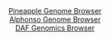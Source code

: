 <div id="Pineapple_Genome_Browser" align="center">
  <a href="https://igv.org/app/?sessionURL=blob:zZJbb5swGIb_i6VWm0TAhgABqZpI0kOUntSOpmlVIQcMcQs2sQ2kifLf61WbdrNKzcWmSb6wP_nwfo.fLWiJkJQzEALbRK6JEDCAXPLuFld1SS5xRSQIc1xKYgBBciIISwkItyDHUuH45lyfXCpVy9CyqKp7FWYFN6Vj4gpvOMOdNFNeWSNelnjBBVZcSGsocMstWrS9jixwXZv6bcd0rQwrbOGyXnImuVUTViSdvi_5VUoKwnhFkqopFX0PkOg8OmNm5vhbNLuN0pRIOSWvk.womk6iO.c4fjj1Rg_x1dks9maHt7RgWDWCHHV5vLSb2ru6P4lWKV7F1cXpgX3ikEE_Hxw448PjdU0FkUfIR4N.4Luur9FQlpH1_9S1HnTPzu_G3RRtxIE9lBks.vh88hDh6_U4nbib.Qed7wxQ8rTRLoB0KfwQQcOBnuHaXu_HFA0MCAPNR3AKwscnAyiB0xe9_XEL1GutjQGSrJp3eQzARUYECHsBhD4KAtvt.30YBGhnbEEjyr8H9yS.CXxoR7btJTktldY5SySrpYkZM9s0N4vNnjSHI3T2_TJSw9NriK5wMPbvGb14bjXeefxHmgNNQD_._oW61c9k.ifmfSaIqRb76tYvR.35fFZzZ3KzguXcs7l3vS6eXxr.IZ790ORcVFjp_bqilz99a7GgmCldaKmkC1pS9TrTFHkHQmQ7WluQ8pJrD4EoFl.gAQ3kwq._9XR2T7s3">Pineapple Genome Browser</a>
</div>
<div id="Alphonso_Genome_Browser" align="center">
  <a href="https://igv.org/app/?sessionURL=blob:zZRda9swGIX_i6BjA8ef8SeUkfQzJO1oipO1pZjXjmyrlSVHUpykIf99atnYTQfNxcZAF9KLpPecowftUIeFJJyhBLmm45uOgwwka76.haal.BoaLFFSApXYQAKXWGBWYJTsUAlSQTqd6JO1Uq1MLIuottcAq7gpPRMaeOEM1tIseGOdcEoh5wIUF9IaCui4Raqut8Y5tK2pe3umby1AgQW0rTmT3Goxq7K1vi_7VcoqzHiDs2ZFFXkTkGk9WuPCLOHrYH47KAos5RhvR4vjwXg0mHln6f1FcHKffrucp8H80y2pGKiVwMfB00h2_qy94cPNdPx9c.m7lCwr_4o8H3mnn842LRFYHjuhE_Xj0PdiHQxhC7z5nzzrQQ70PevG98u0uVA1lyyKriencR0.ncJV0H_Pd99GewNRXqw0B6ioRZg4tuHZgeG7Qe916kSGbb.mIzhBycOjgZSA4llvf9ghtW01LUji5eoNHANxscACJb3YtkMnjl2_H_btOHb2xg6tBP170Z6n0zi03YHrBllJqNIoLzLJWmkCY2ZXlGb1cmCWnUdORrPp.TodRjct5uGQPt_xZV0soz9kaSDd.u35tNGPKPon1H1EiKnyQ1G7a2Z3L5deCuHEEXDkDiEqJiM_Hxbb3H43oNff57BwSi4aUHq_rujlT946EASY0oWOSJITStR2rnPka5Q4rqexRQWnXHOIRJV_tg3bcHz7y288vf3j_gc-">Alphonso Genome Browser</a>
</div>


<div id="DAF_Genomics_Browser" align="center">
  <a href="https://ink-blot.github.io/?sessionURL=blob:tZFra9swFIb_iyD9ZDuWfKsNYXjpZV7bDJq5gZQSTmUpdmdbriTXbUP..4TXMdgoo9CCJCTO5X11nh16YFJVokUJIg4OHIyRhVQphiU0Xc0W0DCFEg61YhaSjDPJWspQskMclIb88txUllp3KplOC.D2lrWiqahylOdAZyvR65KZVJs40MCzaGFQDhWNSdYwhborRavEFChlStnutGPtdjOAOX7HNmNLtmn6Wlej6saYMMYKh4NxW7UFe_yPkQ9QNqv6lK6W6Vh_xp6yYpaeZemVd5yvT8P5Ov_2ZZWHq4NltW1B95LNvl7clQ9rj4RX9I4f6WH.LOVplm1VMEy8o4Pjx66STM1whA_9OArCEO0tVAvaGwSIlhIn2LcicmgR37dfrl4QmhlIUaHk.sZCWgL9YdKvd0g_dQYUUuy.H5lZSMiCSZTYsetGOI5J4Ee.G8d4b.1QL.t3JnmSX8aRS1JCQucWGqPPq3ocnxH6N_heGP_qbPZbMcFF6fbpgnt8UUTfb.cT8pnG95xiPiEnUfYKKgu9.jUuZAPahH49X8BAbRQb1uo_ZLz9zf4n">DAF Genomics Browser</a>
</div>
